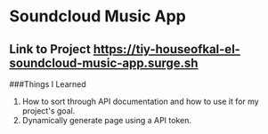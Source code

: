 # Soundcloud Music App

## Link to Project https://tiy-houseofkal-el-soundcloud-music-app.surge.sh

###Things I Learned
  1. How to sort through API documentation and how to use it for my project's goal.
  2. Dynamically generate page using a API token.
